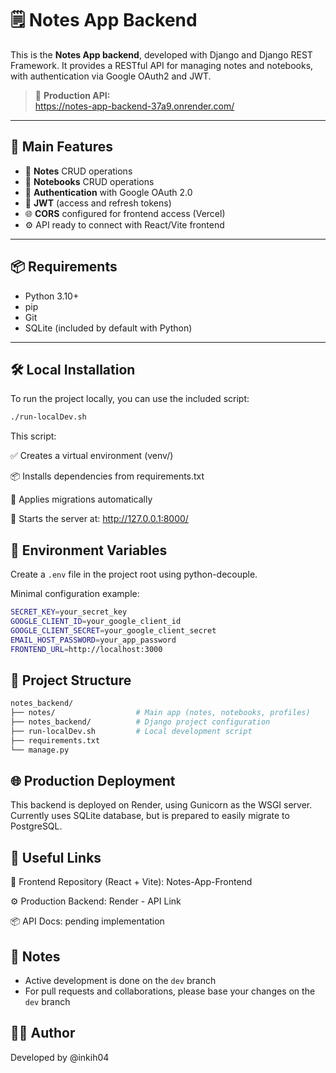 # 🗒️ Notes App Backend

This is the **Notes App backend**, developed with Django and Django REST Framework. It provides a RESTful API for managing notes and notebooks, with authentication via Google OAuth2 and JWT.

> 🔗 **Production API:**  
> https://notes-app-backend-37a9.onrender.com/

---

## 🚀 Main Features

- 📝 **Notes** CRUD operations
- 📁 **Notebooks** CRUD operations
- 🔐 **Authentication** with Google OAuth 2.0
- 🔄 **JWT** (access and refresh tokens)
- 🌐 **CORS** configured for frontend access (Vercel)
- ⚙️ API ready to connect with React/Vite frontend

---

## 📦 Requirements

- Python 3.10+
- pip
- Git
- SQLite (included by default with Python)

---

## 🛠️ Local Installation

To run the project locally, you can use the included script:

```bash
./run-localDev.sh
```

This script:

✅ Creates a virtual environment (venv/)

📦 Installs dependencies from requirements.txt

🔄 Applies migrations automatically

🚀 Starts the server at: http://127.0.0.1:8000/

## 🔐 Environment Variables

Create a `.env` file in the project root using python-decouple.

Minimal configuration example:

```bash
SECRET_KEY=your_secret_key
GOOGLE_CLIENT_ID=your_google_client_id
GOOGLE_CLIENT_SECRET=your_google_client_secret
EMAIL_HOST_PASSWORD=your_app_password
FRONTEND_URL=http://localhost:3000
```

## 📁 Project Structure

```bash
notes_backend/
├── notes/                  # Main app (notes, notebooks, profiles)
├── notes_backend/          # Django project configuration
├── run-localDev.sh         # Local development script
├── requirements.txt
└── manage.py
```

## 🌐 Production Deployment

This backend is deployed on Render, using Gunicorn as the WSGI server.
Currently uses SQLite database, but is prepared to easily migrate to PostgreSQL.

## 🔗 Useful Links

🧠 Frontend Repository (React + Vite): Notes-App-Frontend

⚙️ Production Backend: Render - API Link

📦 API Docs: pending implementation

## 📌 Notes

- Active development is done on the `dev` branch
- For pull requests and collaborations, please base your changes on the `dev` branch

## 🧑‍💻 Author

Developed by @inkih04
